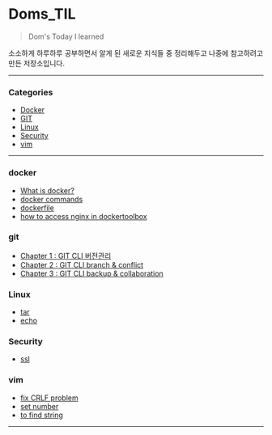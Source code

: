 # Doms_TIL
> Dom's Today I learned


소소하게 하루하루 공부하면서 알게 된 새로운 지식들 중 정리해두고 나중에 참고하려고 만든 저장소입니다.

---
### Categories

* [Docker](#docker)
* [GIT](#git)
* [Linux](#linux)
* [Security](#security)
* [vim](#vim)
---

### docker
- [What is docker?](https://github.com/DomMorello/Doms_TIL/blob/master/docker/what_is_docker.md)
- [docker commands](https://github.com/DomMorello/Doms_TIL/blob/master/docker/docker%20commands.md)
- [dockerfile](https://github.com/DomMorello/Doms_TIL/blob/master/docker/dockerfile.md)
- [how to access nginx in dockertoolbox](https://github.com/DomMorello/Doms_TIL/blob/master/docker/how%20to%20access%20nginx%20in%20docekrtoolbox.md)
### git
-	[Chapter 1 : GIT CLI 버전관리](https://github.com/DomMorello/Doms_TIL/blob/open_git/open_tutorial_git/git_ch1.md)
-	[Chapter 2 : GIT CLI branch & conflict](https://github.com/DomMorello/Doms_TIL/blob/open_git/open_tutorial_git/git_ch2.md)
-	[Chapter 3 : GIT CLI backup & collaboration](https://github.com/DomMorello/Doms_TIL/blob/open_git/open_tutorial_git/git_ch3.md)
### Linux
- [tar](https://github.com/DomMorello/Doms_TIL/blob/master/Linux/tar.md)
- [echo](https://github.com/DomMorello/Doms_TIL/blob/master/Linux/echo.md)
### Security
- [ssl](https://github.com/DomMorello/Doms_TIL/blob/master/Security/SSL.md)
### vim
- [fix CRLF problem](url)
- [set number](url)
- [to find string](url)
---
